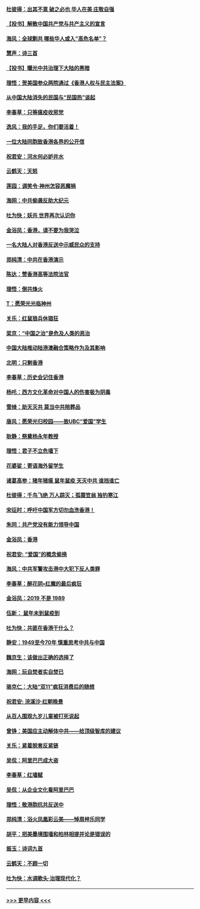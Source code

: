 #### [杜彼得：出其不意 破之必也 华人在美 庄敬自强](../pages/nsc993/n11679554.md?t=11261011) 
#### [【投书】解散中国共产党与共产主义的宣言](../pages/nsc993/n11679177.md?t=11261011) 
#### [海风：全球剿共 哪些华人或入“高危名单”？](../pages/nsc993/n11678617.md?t=11261011) 
#### [慧声：诗三首](../pages/nsc993/n11678848.md?t=11261011) 
#### [【投书】曝光中共治理下大陆的黑暗](../pages/nsc993/n11678674.md?t=11261011) 
#### [理悟：贺美国参众两院通过《香港人权与民主法案》](../pages/nsc993/n11678104.md?t=11261011) 
#### [从中国大陆消失的民国与“民国热”谈起](../pages/nsc993/n11678075.md?t=11261011) 
#### [李春草：只等瘟疫收邪党](../pages/nsc993/n11677308.md?t=11261011) 
#### [逸风：我的手足，你们要活着！](../pages/nsc993/n11676352.md?t=11261011) 
#### [一位大陆同胞致香港各界的公开信](../pages/nsc993/n11675761.md?t=11261011) 
#### [祝君安：河水何必妒井水](../pages/nsc993/n11675746.md?t=11261011) 
#### [云鹤天：天怒](../pages/nsc993/n11675718.md?t=11261011) 
#### [莲园：调笑令‧神州怎容恶魔祸](../pages/nsc993/n11675648.md?t=11261011) 
#### [海网：中共偷袭反助大纪元](../pages/nsc993/n11673515.md?t=11261011) 
#### [吐为快：妖共 世界再次认识你](../pages/nsc993/n11673506.md?t=11261011) 
#### [金浴凤：香港，请不要为我哭泣](../pages/nsc993/n11673248.md?t=11261011) 
#### [一名大陆人对香港反送中示威民众的支持](../pages/nsc993/n11672615.md?t=11261011) 
#### [郑纯清：中共在香港演示](../pages/nsc993/n11670539.md?t=11261011) 
#### [陈达：赞香港高等法院法官](../pages/nsc993/n11669542.md?t=11261011) 
#### [理悟：倒共烽火](../pages/nsc993/n11668844.md?t=11261011) 
#### [T：愿荣光光临神州](../pages/nsc993/n11668421.md?t=11261011) 
#### [关乐：红鼠狼兵休猖狂](../pages/nsc993/n11668378.md?t=11261011) 
#### [梁京：“中国之治”是危及人类的恶治](../pages/nsc993/n11668328.md?t=11261011) 
#### [中国大陆推动陆港澳融合策略作为及其影响](../pages/nsc993/n11668157.md?t=11261011) 
#### [北明：只剩香港](../pages/nsc993/n11668002.md?t=11261011) 
#### [李春草：历史会记住香港](../pages/nsc993/n11667927.md?t=11261011) 
#### [杨吒：西方文化革命对中国人的伤害极为阴毒](../pages/nsc993/n11664521.md?t=11261011) 
#### [雪绮：助天灭共 莫当中共陪葬品](../pages/nsc993/n11662650.md?t=11261011) 
#### [唐风：愿荣光归校园——致UBC“爱国”学生](../pages/nsc993/n11662194.md?t=11261011) 
#### [耿静：祭奠杨永年教授](../pages/nsc993/n11662514.md?t=11261011) 
#### [理悟：君子不立危墙下](../pages/nsc993/n11662172.md?t=11261011) 
#### [花婆娑：寄语海外留学生](../pages/nsc993/n11662121.md?t=11261011) 
#### [诸葛高参：猪年猪瘟 鼠年鼠疫 天灭中共 谁挡谁亡](../pages/nsc993/n11661980.md?t=11261011) 
#### [杜彼得：千鸟飞绝 万人踪灭；孤蓑笠翁 独钓寒江](../pages/nsc993/n11661170.md?t=11261011) 
#### [宋征时：呼吁中国军方切勿血洗香港！](../pages/nsc993/n11415318.md?t=11261011) 
#### [朱同：共产党没有能力领导中国](../pages/nsc993/n11660421.md?t=11261011) 
#### [金浴凤：香港](../pages/nsc993/n11660419.md?t=11261011) 
#### [祝君安: “爱国”的概念偷换](../pages/nsc993/n11659706.md?t=11261011) 
#### [海风：中共军警攻击港中大犯下反人类罪](../pages/nsc993/n11659632.md?t=11261011) 
#### [李春草：醉花阴•红魔的最后疯狂](../pages/nsc993/n11659287.md?t=11261011) 
#### [金浴凤：2019 不是 1989](../pages/nsc993/n11657663.md?t=11261011) 
#### [伍新： 鼠年未到鼠疫到](../pages/nsc993/n11655098.md?t=11261011) 
#### [吐为快：共匪在香港干什么？](../pages/nsc993/n11654891.md?t=11261011) 
#### [静安：1949至今70年 慎重思考中共与中国](../pages/nsc993/n11651244.md?t=11261011) 
#### [魏京生：该做出正确的选择了](../pages/nsc993/n11653084.md?t=11261011) 
#### [海网：玩自焚者实自焚已](../pages/nsc993/n11652423.md?t=11261011) 
#### [骆克仁：大陆“双11”疯狂消费后的随想](../pages/nsc993/n11652305.md?t=11261011) 
#### [祝君安: 浣溪沙·红朝晚景](../pages/nsc993/n11652258.md?t=11261011) 
#### [从百人围观九岁儿童被打死说起](../pages/nsc993/n11651030.md?t=11261011) 
#### [曾铮：美国应主动解体中共——给顶级智库的建议](../pages/nsc993/n11649888.md?t=11261011) 
#### [关乐：紧着脱套反紧链](../pages/nsc993/n11649069.md?t=11261011) 
#### [吴侃：阿里巴巴成大盗](../pages/nsc993/n11645523.md?t=11261011) 
#### [李春草：红墙赋](../pages/nsc993/n11646389.md?t=11261011) 
#### [吴侃：从企业文化看阿里巴巴](../pages/nsc993/n11645476.md?t=11261011) 
#### [理悟：敬港胞抗共反送中](../pages/nsc993/n11645466.md?t=11261011) 
#### [郑纯清：浴火凤凰彩云美——悼周梓乐同学](../pages/nsc993/n11645155.md?t=11261011) 
#### [胡平：把美墨境围墙和柏林相提并论是错误的](../pages/nsc993/n11645134.md?t=11261011) 
#### [振玉：诗词九首](../pages/nsc993/n11644081.md?t=11261011) 
#### [云鹤天：不顾一切](../pages/nsc993/n11643508.md?t=11261011) 
#### [吐为快：水调歌头·治理现代化？](../pages/nsc993/n11643485.md?t=11261011) 

----
#### [ >>> 更早内容 <<< ](../indexes/nsc993-earlier.md)
